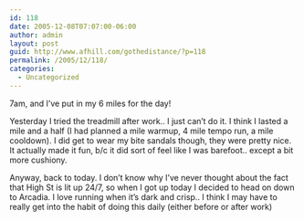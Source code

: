 ```yaml
---
id: 118
date: 2005-12-08T07:07:00-06:00
author: admin
layout: post
guid: http://www.afhill.com/gothedistance/?p=118
permalink: /2005/12/118/
categories:
  - Uncategorized
---
```

7am, and I&#8217;ve put in my 6 miles for the day!

Yesterday I tried the treadmill after work.. I just can&#8217;t do it. I think I lasted a mile and a half (I had planned a mile warmup, 4 mile tempo run, a mile cooldown). I did get to wear my bite sandals though, they were pretty nice. It actually made it fun, b/c it did sort of feel like I was barefoot.. except a bit more cushiony.

Anyway, back to today. I don&#8217;t know why I&#8217;ve never thought about the fact that High St is lit up 24/7, so when I got up today I decided to head on down to Arcadia. I love running when it&#8217;s dark and crisp.. I think I may have to really get into the habit of doing this daily (either before or after work)